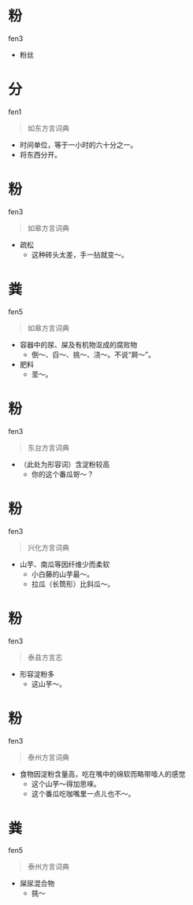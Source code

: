 # 粉
fen3
- 粉丝

# 分
fen1
> 如东方言词典
- 时间单位，等于一小时的六十分之一。
- 将东西分开。

# 粉
fen3
> 如皋方言词典
- 疏松
  - 这种砖头太差，手一拈就变～。

# 粪
fen5
> 如皋方言词典
- 容器中的尿、屎及有机物沤成的腐败物
  - 倒～、舀～、挑～、浇～。不说“屙～”。
- 肥料
  - 垩～。

# 粉
fen3
> 东台方言词典
- （此处为形容词）含淀粉较高
  - 你的这个番瓜哿～？

# 粉
fen3
> 兴化方言词典
- 山芋、南瓜等因纤维少而柔软
  - 小白藤的山芋最～。
  - 拉瓜（长筒形）比斜瓜～。

# 粉
fen3
> 泰县方言志
- 形容淀粉多
  - 这山芋～。


# 粉
fen3
> 泰州方言词典
- 食物因淀粉含量高，吃在嘴中的绵软而略带噎人的感觉
  - 这个山芋～得加思唻。
  - 这个番瓜吃咖嘴里一点ㄦ也不～。


# 粪
fen5
> 泰州方言词典
- 屎尿混合物
  - 挑～

